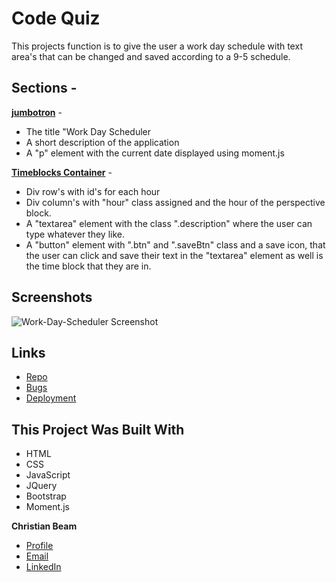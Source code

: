 # Code Quiz

<p>This projects function is to give the user a work day schedule with text area's that can be changed and saved according to a 9-5 schedule.</p>

## Sections -
**<u>jumbotron</u>** -
* The title "Work Day Scheduler
* A short description of the application 
* A "p" element with the current date displayed using moment.js 

**<u>Timeblocks Container</u>** -
* Div row's with id's for each hour
* Div column's with "hour" class assigned and the hour of the perspective block.
* A "textarea" element with the class ".description" where the user can type whatever they like.
* A "button" element with ".btn" and ".saveBtn" class and a save icon, that the user can click and save their text in the "textarea" element as well is the time block that they are in.

## Screenshots

![Work-Day-Scheduler Screenshot](https://user-images.githubusercontent.com/88356270/134771837-312c3741-3ea7-41a0-9ac8-0c4ffe841625.png)

## Links

- [Repo](https://github.com/beamchristian/Work-Day-Scheduler "Work-Day-Scheduler repo")
- [Bugs](https://github.com/beamchristian/Work-Day-Scheduler/issues "Issues Page")
- [Deployment](https://beamchristian.github.io/Work-Day-Scheduler/ "deployment")

## This Project Was Built With
- HTML
- CSS
- JavaScript
- JQuery
- Bootstrap
- Moment.js

**Christian Beam**
- [Profile](https://github.com/beamchristian "Christian Beam")
- [Email](mailto:beamchristian@yahoo.com "Email")
- [LinkedIn](https://www.linkedin.com/in/christian-beam-64b5b5a0/ "LinkedIn")
